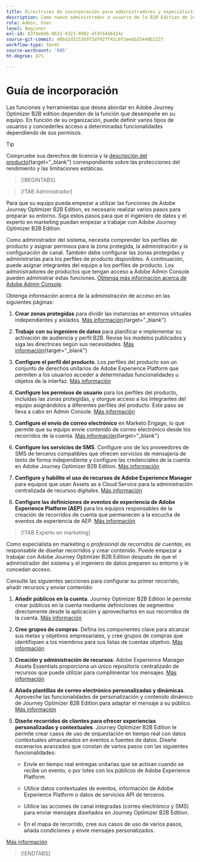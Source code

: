 ```yaml
---
title: Directrices de incorporación para administradores y especialistas en marketing
description: Como nuevo administrador o usuario de la B2B Edition de Journey Optimizer, obtenga información sobre las áreas clave del proceso de incorporación.
role: Admin, User
level: Beginner
exl-id: 83f8e666-0b31-4323-9902-4fdf4446424c
source-git-commit: d0bd2d5153b972df92ff42c6f1eebb25448b222f
workflow-type: tm+mt
source-wordcount: '685'
ht-degree: 87%

---
```


# Guía de incorporación

Las funciones y herramientas que desea abordar en Adobe Journey Optimizer B2B edition dependen de la función que desempeñe en su equipo. En función de su organización, puede definir varios tipos de usuarios y concederles acceso a determinadas funcionalidades dependiendo de sus permisos.

>[!TIP]
>
>Compruebe sus derechos de licencia y la [descripción del producto](https://helpx.adobe.com/es/legal/product-descriptions/adobe-journey-optimizer-b2b.html?lang=es){target="_blank"} correspondiente sobre las protecciones del rendimiento y las limitaciones estáticas.

>[!BEGINTABS]

>[!TAB Administrador]

Para que su equipo pueda empezar a utilizar las funciones de Adobe Journey Optimizer B2B Edition, es necesario realizar varios pasos para preparar su entorno. Siga estos pasos para que el ingeniero de datos y el experto en marketing puedan empezar a trabajar con Adobe Journey Optimizer B2B Edition.

Como administrador del sistema, necesita comprender los perfiles de producto y asignar permisos para la zona protegida, la administración y la configuración de canal. También debe configurar las zonas protegidas y administrarlas para los perfiles de producto disponibles. A continuación, puede asignar integrantes del equipo a los perfiles de producto. Los administradores de productos que tengan acceso a Adobe Admin Console pueden administrar estas funciones. [Obtenga más información acerca de Adobe Admin Console](https://helpx.adobe.com/es/enterprise/using/admin-console.html).

Obtenga información acerca de la administración de acceso en las siguientes páginas:

1. **Crear zonas protegidas** para dividir las instancias en entornos virtuales independientes y aislados. [Más información](https://experienceleague.adobe.com/es/docs/experience-platform/sandbox/home#understanding-sandboxes){target="_blank"}

1. **Trabaje con su ingeniero de datos** para planificar e implementar su activación de audiencia y perfil B2B. Revise los modelos publicados y siga las directrices según sus necesidades. [Más información](https://experienceleague.adobe.com/es/docs/blueprints-learn/architecture/b2b-activation/overview){target="_blank"}

1. **Configure el perfil del producto**. Los perfiles del producto son un conjunto de derechos unitarios de Adobe Experience Platform que permiten a los usuarios acceder a determinadas funcionalidades u objetos de la interfaz. [Más información](../admin/user-management.md#create-the-marketo-engage-product-profile)

1. **Configure los permisos de usuario** para los perfiles del producto, incluidas las zonas protegidas, y otorgue acceso a los integrantes del equipo asignándolos a diferentes perfiles del producto. Este paso se lleva a cabo en Admin Console. [Más información](../admin/user-management.md#create-a-user-group)

1. **Configure el envío de correo electrónico** en Marketo Engage, lo que permite que su equipo envíe contenido de correo electrónico desde los recorridos de la cuenta. [Más información](https://experienceleague.adobe.com/es/docs/marketo/using/getting-started/initial-setup/setup-steps#ensure-email-deliverability){target="_blank"}

1. **Configure los servicios de SMS**. Configure uno de los proveedores de SMS de terceros compatibles que ofrecen servicios de mensajería de texto de forma independiente y configure las credenciales de la cuenta en Adobe Journey Optimizer B2B Edition. [Más información](../admin/configure-channels-sms.md)

1. **Configure y habilite el uso de recursos de Adobe Experience Manager** para equipos que usan Assets as a Cloud Service para la administración centralizada de recursos digitales. [Más información](../admin/configure-aem-repositories.md)

1. **Configure las definiciones de eventos de experiencia de Adobe Experience Platform (AEP)** para los equipos responsables de la creación de recorridos de cuenta que permanecen a la escucha de eventos de experiencia de AEP. [Más información](../admin/configure-aep-events.md)

>[!TAB Experto en marketing]

Como especialista en marketing o _profesional de recorridos de cuentas_, es responsable de diseñar recorridos y crear contenido. Puede empezar a trabajar con Adobe Journey Optimizer B2B Edition después de que el administrador del sistema y el ingeniero de datos preparen su entorno y le concedan acceso.

Consulte las siguientes secciones para configurar su primer recorrido, añadir recursos y enviar contenido:

1. **Añadir públicos en la cuenta**. Journey Optimizer B2B Edition le permite crear públicos en la cuenta mediante definiciones de segmentos directamente desde la aplicación y aprovecharlos en sus recorridos de la cuenta. [Más información](../audiences/account-audience-overview.md)

1. **Cree grupos de compras**. Defina los componentes clave para alcanzar sus metas y objetivos empresariales, y cree grupos de compras que identifiquen a los miembros para sus listas de cuentas objetivo. [Más información](../buying-groups/buying-groups-overview.md)

1. **Creación y administración de recursos**. Adobe Experience Manager Assets Essentials proporciona un único repositorio centralizado de recursos que puede utilizar para cumplimentar los mensajes. [Más información](../content/assets-overview.md)

1. **Añada plantillas de correo electrónico personalizadas y dinámicas**. Aproveche las funcionalidades de personalización y contenido dinámico de Journey Optimizer B2B Edition para adaptar el mensaje a su público. [Más información](../content/email-templates.md)

1. **Diseñe recorridos de clientes para ofrecer experiencias personalizadas y contextuales**. Journey Optimizer B2B Edition le permite crear casos de uso de orquestación en tiempo real con datos contextuales almacenados en eventos o fuentes de datos. Diseñe escenarios avanzados que constan de varios pasos con las siguientes funcionalidades:

   * Envíe en tiempo real entregas unitarias que se activan cuando se recibe un evento, o por lotes con los públicos de Adobe Experience Platform.

   * Utilice datos contextuales de eventos, información de Adobe Experience Platform o datos de servicios API de terceros.

   * Utilice las acciones de canal integradas (correo electrónico y SMS) para enviar mensajes diseñados en Journey Optimizer B2B Edition.

   * En el mapa de recorrido, cree sus casos de uso de varios pasos, añada condiciones y envíe mensajes personalizados.

[Más información](../journeys/journey-overview.md)

>[!ENDTABS]
